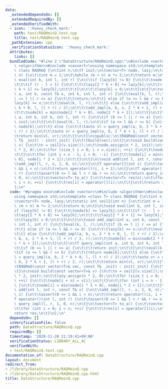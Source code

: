 ```yaml
---
data:
  _extendedDependsOn: []
  _extendedRequiredBy: []
  _extendedVerifiedWith:
  - icon: ':heavy_check_mark:'
    path: test/RAQRminQ.test.cpp
    title: test/RAQRminQ.test.cpp
  _pathExtension: cpp
  _verificationStatusIcon: ':heavy_check_mark:'
  attributes:
    links: []
  bundledCode: "#line 2 \"DataStructure/RAQRminQ.cpp\"\n#include <vector>\n#include\
    \ <algorithm>\n#include <cassert>\nusing namespace std;\n\ntemplate <class T>\
    \ class RAQRmQ {\n\tint n;\n\tT init;\n\tvector<T> node, lazy;\n\tstatic int ceil2(int\
    \ n) {\n\t\tint m = 1;\n\t\twhile (m < n) m *= 2;\n\t\treturn m;\n\t}\n\tvoid\
    \ eval(int k, int l, int r) {\n\t\tif (lazy[k] != 0) {\n\t\t\tnode[k] += lazy[k];\n\
    \t\t\tif (r - l > 1) {\n\t\t\t\tlazy[2 * k + 0] += lazy[k];\n\t\t\t\tlazy[2 *\
    \ k + 1] += lazy[k];\n\t\t\t}\n\t\t\tlazy[k] = 0;\n\t\t}\n\t}\n\tvoid add_impl(int\
    \ a, int b, const T& x, int k, int l, int r) {\n\t\teval(k, l, r);\n\t\tif (b\
    \ <= l || r <= a) {\n\t\t\treturn;\n\t\t} else if (a <= l && r <= b) {\n\t\t\t\
    lazy[k] += x;\n\t\t\teval(k, l, r);\n\t\t} else {\n\t\t\tadd_impl(a, b, x, 2 *\
    \ k + 0, l, (l + r) / 2);\n\t\t\tadd_impl(a, b, x, 2 * k + 1, (l + r) / 2, r);\n\
    \t\t\tnode[k] = min(node[2 * k + 0], node[2 * k + 1]);\n\t\t}\n\t}\n\tT query_impl(int\
    \ a, int b, int k, int l, int r) {\n\t\tif (b <= l || r <= a) {\n\t\t\treturn\
    \ init;\n\t\t}\n\t\teval(k, l, r);\n\t\tif (a <= l && r <= b) {\n\t\t\treturn\
    \ node[k];\n\t\t} else {\n\t\t\tauto vl = query_impl(a, b, 2 * k + 0, l, (l +\
    \ r) / 2);\n\t\t\tauto vr = query_impl(a, b, 2 * k + 1, (l + r) / 2, r);\n\t\t\
    \treturn min(vl, vr);\n\t\t}\n\t}\n\npublic:\n\tRAQRmQ(const vector<T>& vec, const\
    \ T& _init) : init(_init) {\n\t\tbuild(vec);\n\t}\n\tvoid build(const vector<T>&\
    \ v) {\n\t\tn = ceil2(v.size());\n\t\tnode.assign(n * 2, init);\n\t\tlazy.assign(n\
    \ * 2, 0);\n\t\tfor (size_t i = 0; i < v.size(); ++i) {\n\t\t\tnode[i + n] = v[i];\n\
    \t\t}\n\t\tfor (int i = n - 1; i > 0; --i) {\n\t\t\tnode[i] = min(node[i * 2 +\
    \ 0], node[i * 2 + 1]);\n\t\t}\n\t}\n\tvoid add(int l, int r, const T& x) {\n\t\
    \tadd_impl(l, r, x, 1, 0, n);\n\t}\n\tT operator[](int i) {\n\t\tassert(0 <= i\
    \ && i < n);\n\t\treturn operator()(i, i + 1);\n\t}\n\tT operator()(int l, int\
    \ r) {\n\t\tassert(0 <= l && l < r && r <= n);\n\t\treturn query_impl(l, r, 1,\
    \ 0, n);\n\t}\n\tvector<T> to_a() {\n\t\tvector<T> res(n);\n\t\tfor (int i = 0;\
    \ i < n; ++i) {\n\t\t\tres[i] = operator[](i);\n\t\t}\n\t\treturn res;\n\t}\n\
    };\n"
  code: "#pragma once\n#include <vector>\n#include <algorithm>\n#include <cassert>\n\
    using namespace std;\n\ntemplate <class T> class RAQRmQ {\n\tint n;\n\tT init;\n\
    \tvector<T> node, lazy;\n\tstatic int ceil2(int n) {\n\t\tint m = 1;\n\t\twhile\
    \ (m < n) m *= 2;\n\t\treturn m;\n\t}\n\tvoid eval(int k, int l, int r) {\n\t\t\
    if (lazy[k] != 0) {\n\t\t\tnode[k] += lazy[k];\n\t\t\tif (r - l > 1) {\n\t\t\t\
    \tlazy[2 * k + 0] += lazy[k];\n\t\t\t\tlazy[2 * k + 1] += lazy[k];\n\t\t\t}\n\t\
    \t\tlazy[k] = 0;\n\t\t}\n\t}\n\tvoid add_impl(int a, int b, const T& x, int k,\
    \ int l, int r) {\n\t\teval(k, l, r);\n\t\tif (b <= l || r <= a) {\n\t\t\treturn;\n\
    \t\t} else if (a <= l && r <= b) {\n\t\t\tlazy[k] += x;\n\t\t\teval(k, l, r);\n\
    \t\t} else {\n\t\t\tadd_impl(a, b, x, 2 * k + 0, l, (l + r) / 2);\n\t\t\tadd_impl(a,\
    \ b, x, 2 * k + 1, (l + r) / 2, r);\n\t\t\tnode[k] = min(node[2 * k + 0], node[2\
    \ * k + 1]);\n\t\t}\n\t}\n\tT query_impl(int a, int b, int k, int l, int r) {\n\
    \t\tif (b <= l || r <= a) {\n\t\t\treturn init;\n\t\t}\n\t\teval(k, l, r);\n\t\
    \tif (a <= l && r <= b) {\n\t\t\treturn node[k];\n\t\t} else {\n\t\t\tauto vl\
    \ = query_impl(a, b, 2 * k + 0, l, (l + r) / 2);\n\t\t\tauto vr = query_impl(a,\
    \ b, 2 * k + 1, (l + r) / 2, r);\n\t\t\treturn min(vl, vr);\n\t\t}\n\t}\n\npublic:\n\
    \tRAQRmQ(const vector<T>& vec, const T& _init) : init(_init) {\n\t\tbuild(vec);\n\
    \t}\n\tvoid build(const vector<T>& v) {\n\t\tn = ceil2(v.size());\n\t\tnode.assign(n\
    \ * 2, init);\n\t\tlazy.assign(n * 2, 0);\n\t\tfor (size_t i = 0; i < v.size();\
    \ ++i) {\n\t\t\tnode[i + n] = v[i];\n\t\t}\n\t\tfor (int i = n - 1; i > 0; --i)\
    \ {\n\t\t\tnode[i] = min(node[i * 2 + 0], node[i * 2 + 1]);\n\t\t}\n\t}\n\tvoid\
    \ add(int l, int r, const T& x) {\n\t\tadd_impl(l, r, x, 1, 0, n);\n\t}\n\tT operator[](int\
    \ i) {\n\t\tassert(0 <= i && i < n);\n\t\treturn operator()(i, i + 1);\n\t}\n\t\
    T operator()(int l, int r) {\n\t\tassert(0 <= l && l < r && r <= n);\n\t\treturn\
    \ query_impl(l, r, 1, 0, n);\n\t}\n\tvector<T> to_a() {\n\t\tvector<T> res(n);\n\
    \t\tfor (int i = 0; i < n; ++i) {\n\t\t\tres[i] = operator[](i);\n\t\t}\n\t\t\
    return res;\n\t}\n};\n"
  dependsOn: []
  isVerificationFile: false
  path: DataStructure/RAQRminQ.cpp
  requiredBy: []
  timestamp: '2020-11-20 21:19:41+09:00'
  verificationStatus: LIBRARY_ALL_AC
  verifiedWith:
  - test/RAQRminQ.test.cpp
documentation_of: DataStructure/RAQRminQ.cpp
layout: document
redirect_from:
- /library/DataStructure/RAQRminQ.cpp
- /library/DataStructure/RAQRminQ.cpp.html
title: DataStructure/RAQRminQ.cpp
---
```

